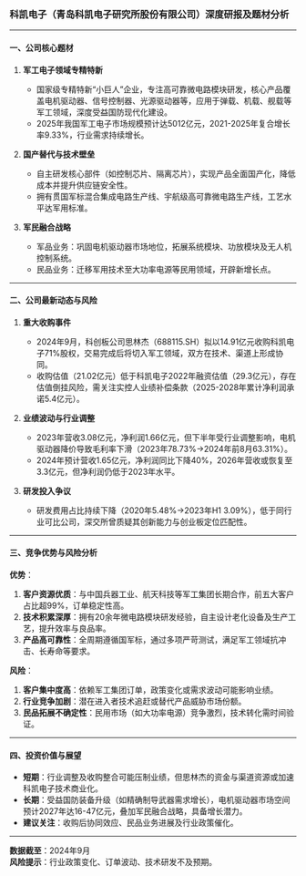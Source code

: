 ### 科凯电子（青岛科凯电子研究所股份有限公司）深度研报及题材分析

---

#### **一、公司核心题材**
1. **军工电子领域专精特新**  
   - 国家级专精特新“小巨人”企业，专注高可靠微电路模块研发，核心产品覆盖电机驱动器、信号控制器、光源驱动器等，应用于弹载、机载、舰载等军工领域，深度受益国防现代化建设。
   - 2025年我国军工电子市场规模预计达5012亿元，2021-2025年复合增长率9.33%，行业需求持续增长。

2. **国产替代与技术壁垒**  
   - 自主研发核心部件（如控制芯片、隔离芯片），实现产品全面国产化，降低成本并提升供应链安全性。
   - 拥有贯国军标混合集成电路生产线、宇航级高可靠微电路生产线，工艺水平达军用标准。

3. **军民融合战略**  
   - 军品业务：巩固电机驱动器市场地位，拓展系统模块、功放模块及无人机控制系统。
   - 民品业务：迁移军用技术至大功率电源等民用领域，开辟新增长点。

---

#### **二、公司最新动态与风险**
1. **重大收购事件**  
   - 2024年9月，科创板公司思林杰（688115.SH）拟以14.91亿元收购科凯电子71%股权，交易完成后将切入军工领域，双方在技术、渠道上形成协同。  
   - 收购估值（21.02亿元）低于科凯电子2022年融资估值（29.3亿元），存在估值倒挂风险，需关注实控人业绩补偿条款（2025-2028年累计净利润承诺5.4亿元）。

2. **业绩波动与行业调整**  
   - 2023年营收3.08亿元，净利润1.66亿元，但下半年受行业调整影响，电机驱动器降价导致毛利率下滑（2023年78.73%→2024年前8月63.31%）。  
   - 2024年预计营收1.65亿元，净利润同比下降40%，2026年营收或恢复至3.3亿元，但净利润仍低于2023年水平。

3. **研发投入争议**  
   - 研发费用占比持续下降（2020年5.48%→2023年H1 3.09%），低于同行业可比公司，深交所曾质疑其创新能力与创业板定位匹配性。

---

#### **三、竞争优势与风险分析**
**优势**：  
1. **客户资源优质**：与中国兵器工业、航天科技等军工集团长期合作，前五大客户占比超99%，订单稳定性高。  
2. **技术积累深厚**：拥有20余年微电路模块研发经验，自主设计老化设备及生产工艺，提升效率与良品率。  
3. **产品高可靠性**：全周期遵循国军标，通过多项严苛测试，满足军工领域抗冲击、长寿命等要求。

**风险**：  
1. **客户集中度高**：依赖军工集团订单，政策变化或需求波动可能影响业绩。  
2. **行业竞争加剧**：潜在进入者技术追赶或替代产品威胁市场份额。  
3. **民品拓展不确定性**：民用市场（如大功率电源）竞争激烈，技术转化需时间验证。

---

#### **四、投资价值与展望**
- **短期**：行业调整及收购整合可能压制业绩，但思林杰的资金与渠道资源或加速科凯电子技术商业化。  
- **长期**：受益国防装备升级（如精确制导武器需求增长），电机驱动器市场空间预计2027年达16-47亿元，叠加军民融合战略，具备增长潜力。  
- **建议关注**：收购后协同效应、民品业务进展及行业政策催化。

---

**数据截至**：2024年9月  
**风险提示**：行业政策变化、订单波动、技术研发不及预期。